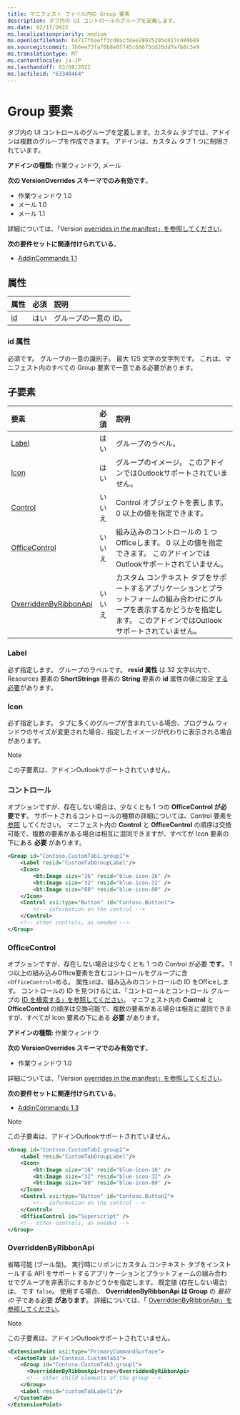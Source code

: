 ```yaml
---
title: マニフェスト ファイル内の Group 要素
description: タブ内の UI コントロールのグループを定義します。
ms.date: 02/17/2022
ms.localizationpriority: medium
ms.openlocfilehash: b4717f6aeff3cd8ac34ee289252054417c489b89
ms.sourcegitcommit: 7b6ee73fa70b8e0ff45c68675dd26dd7a7b8c3e9
ms.translationtype: MT
ms.contentlocale: ja-JP
ms.lasthandoff: 03/08/2022
ms.locfileid: "63340464"
---
```

# <a name="group-element"></a>Group 要素

タブ内の UI コントロールのグループを定義します。カスタム タブでは、アドインは複数のグループを作成できます。 アドインは、カスタム タブ 1 つに制限されています。

**アドインの種類:** 作業ウィンドウ, メール

**次の VersionOverrides スキーマでのみ有効です**。

- 作業ウィンドウ 1.0
- メール 1.0
- メール 1.1

詳細については、「Version [overrides in the manifest」を参照してください](../../develop/add-in-manifests.md#version-overrides-in-the-manifest)。

**次の要件セットに関連付けられている**。

- [AddinCommands 1.1](../requirement-sets/add-in-commands-requirement-sets.md) 

## <a name="attributes"></a>属性

|  属性  |  必須  |  説明  |
|:-----|:-----|:-----|
|  [id](#id-attribute)  |  はい  | グループの一意の ID。|

### <a name="id-attribute"></a>id 属性

必須です。 グループの一意の識別子。 最大 125 文字の文字列です。 これは、マニフェスト内のすべての Group 要素で一意である必要があります。

## <a name="child-elements"></a>子要素

|  要素 |  必須  |  説明  |
|:-----|:-----|:-----|
|  [Label](#label)      | はい |  グループのラベル。  |
|  [Icon](icon.md)      | はい |  グループのイメージ。 このアドインではOutlookサポートされていません。 |
|  [Control](#control)    | いいえ |  Control オブジェクトを表します。 0 以上の値を指定できます。  |
|  [OfficeControl](#officecontrol)  | いいえ | 組み込みのコントロールの 1 つOfficeします。 0 以上の値を指定できます。 このアドインではOutlookサポートされていません。|
|  [OverriddenByRibbonApi](overriddenbyribbonapi.md)      | いいえ |  カスタム コンテキスト タブをサポートするアプリケーションとプラットフォームの組み合わせにグループを表示するかどうかを指定します。 このアドインではOutlookサポートされていません。 |

### <a name="label"></a>Label

必ず指定します。 グループのラベルです。 **resid 属性** は 32 文字以内で、Resources 要素の **ShortStrings** 要素の **String** 要素の **id** 属性の値に設定 [する必要](resources.md)があります。

### <a name="icon"></a>Icon

必ず指定します。 タブに多くのグループが含まれている場合、プログラム ウィンドウのサイズが変更された場合、指定したイメージが代わりに表示される場合があります。

> [!NOTE]
> この子要素は、アドインOutlookサポートされていません。

### <a name="control"></a>コントロール

オプションですが、存在しない場合は、少なくとも 1 つの **OfficeControl が必要です**。 サポートされるコントロールの種類の詳細については、Control 要素を [参照](control.md) してください。 マニフェスト内の **Control** と **OfficeControl** の順序は交換可能で、複数の要素がある場合は相互に混同できますが、すべてが Icon 要素の下にある **必要** があります。

```xml
<Group id="Contoso.CustomTab1.group1">
    <Label resid="CustomTabGroupLabel"/>
    <Icon>
        <bt:Image size="16" resid="blue-icon-16" />
        <bt:Image size="32" resid="blue-icon-32" />
        <bt:Image size="80" resid="blue-icon-80" />
    </Icon>
    <Control xsi:type="Button" id="Contoso.Button1">
        <!-- information on the control -->
    </Control>
    <!-- other controls, as needed -->
</Group>
```

### <a name="officecontrol"></a>OfficeControl

オプションですが、存在しない場合は少なくとも 1 つの Control が必要 **です**。 1 つ以上の組み込みOffice要素を含むコントロールをグループに含`<OfficeControl>`める。 属性`id`は、組み込みのコントロールの ID をOfficeします。 コントロールの ID を見つけるには、「コントロールとコントロール グループの [ID を検索する」を参照してください](../../design/built-in-button-integration.md#find-the-ids-of-controls-and-control-groups)。 マニフェスト内の **Control** と **OfficeControl** の順序は交換可能で、複数の要素がある場合は相互に混同できますが、すべてが Icon 要素の下にある **必要** があります。

**アドインの種類:** 作業ウィンドウ

**次の VersionOverrides スキーマでのみ有効です**。

- 作業ウィンドウ 1.0

詳細については、「Version [overrides in the manifest」を参照してください](../../develop/add-in-manifests.md#version-overrides-in-the-manifest)。

**次の要件セットに関連付けられている**。

- [AddinCommands 1.3](../requirement-sets/add-in-commands-requirement-sets.md)

> [!NOTE]
> この子要素は、アドインOutlookサポートされていません。

```xml
<Group id="Contoso.CustomTab2.group2">
    <Label resid="CustomTabGroupLabel"/>
    <Icon>
        <bt:Image size="16" resid="blue-icon-16" />
        <bt:Image size="32" resid="blue-icon-32" />
        <bt:Image size="80" resid="blue-icon-80" />
    </Icon>
    <Control xsi:type="Button" id="Contoso.Button2">
        <!-- information on the control -->
    </Control>
    <OfficeControl id="Superscript" />
    <!-- other controls, as needed -->
</Group>
```

### <a name="overriddenbyribbonapi"></a>OverriddenByRibbonApi

省略可能 (ブール型)。 実行時にリボンにカスタム  コンテキスト タブをインストールする API をサポートするアプリケーションとプラットフォームの組み合わせでグループを非表示にするかどうかを指定します。 既定値 (存在しない場合) は、 です `false`。 使用する場合、 **OverriddenByRibbonApi は Group** の *最初の* 子である必要 **があります**。 詳細については、「 [OverriddenByRibbonApi」を参照してください](overriddenbyribbonapi.md)。

> [!NOTE]
> この子要素は、アドインOutlookサポートされていません。

```xml
<ExtensionPoint xsi:type="PrimaryCommandSurface">
  <CustomTab id="Contoso.CustomTab3">
    <Group id="Contoso.CustomTab3.group1">
      <OverriddenByRibbonApi>true</OverriddenByRibbonApi>
      <!-- other child elements of the group -->
    </Group>
    <Label resid="customTabLabel1"/>
  </CustomTab>
</ExtensionPoint>
```
